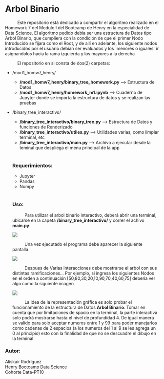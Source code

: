 # Arbol Binario

<p style="text-indent: 40px;">Este repositorio está dedicado a compartir el algoritmo realizado en el Homework 7 del Modulo I del Bootcamp de Henry en la especialidad de Data Science. El algoritmo pedido debia ser una estructura de Datos tipo Arbol Binario, que cumpliera con la condición de que el primer Nodo Introducido se fijara como el Root, y de allí en adelante, los siguiente nodos introducidos por el usuario debían ser evaluados y los `menores o iguales` ir asignandolos hacia la rama izquierda y los mayores a la derecha <br></p>
<p style="text-indent: 40px;">El repositorio en si consta de dos(2) carpetas: </p>

- /mod1_homw7_henry/
  - **/mod1_homw7_henry/binary_tree_homework.py** --> Estructura de Datos
  - **/mod1_homw7_henry/homework_m1.ipynb** --> Cuaderno de Jupyter donde se importa la estructura de datos y se realizan las pruebas
- /binary_tree_interactivo/

  - **/binary_tree_interactivo/binary_tree.py** --> Estructura de Datos y funciones de Renderizado
  - **/binary_tree_interactivo/utiles.py** --> Utilidades varias, como limpiar terminal, etc
  - **/binary_tree_interactivo/main.py** --> Archivo a ejecutar desde la teminal que despliega el menu principal de la app
    <br>
    <br>

  ### Requerimientos:

  - Jupyter
  - Pandas
  - Numpy
    <br>
    <br>

  ### Uso:

    <p style="text-indent: 40px;">Para utilizar el arbol binario interactivo, deberá abrir una terminal, ubicarse en la capeta <b>/binary_tree_interactivo/</b> y correr el achivo <b>main.py</b></p>

    <image  src='images/ejecutando_la_app.png'/>

    <p style="text-indent: 40px;">Una vez ejecutado el programa debe aparecer la siguiente pantalla</p>

    <image src='images/pantalla_inicial.png'>

    <p style="text-indent: 40px;">Despues de Varias Interacciones debe mostrarse el arbol con sus distintas ramificaciones... Por ejemplo, si ingresa los siguientes Nodos en el orden a continuación [50,80,30,20,10,90,70,40,60,75] deberia ver algo como la siguiente imagen</p>
    <image src='images/arbol_con_nodos.png'>

    <p style="text-indent: 40px;">La idea de la representación gráfica es solo probar el funcionamiento de la estructura de Datos <b>Arbol Binario</b>. Tomar en cuenta que por limitaciones de spacio en la terminal, la parte interactiva solo podrá mostrarse hasta el nivel de profundidad 4. De igual manera se valido para solo aceptar numeros entre 1 y 99 para poder manejarlos como cadenas de 2 espacios (a los numeros del 1 al 9 se les agrega un 0 al principio) esto con la finalidad de que no se descuadre el dibujo en la terminal</p>

### Autor:

Aliskair Rodríguez<br>
Henry Bootcamp Data Science<br>
Cohorte Data-PT10
